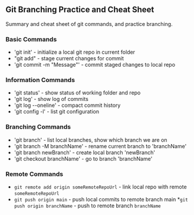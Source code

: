 ## Git Branching Practice and Cheat Sheet

Summary and cheat sheet of git commands, and practice branching.

### Basic Commands
* 'git init' - initialize a local git repo in current folder
* "git add" - stage  current changes for commit
* 'git commit -m "Message"' - commit staged changes to local repo

### Information Commands
* 'git status' - show status of working folder and repo
* 'git log' - show log of commits
* 'git log --oneline' - compact commit history
* 'git config -l' - list git configuration


### Branching Commands
* 'git branch' - list local branches, show which branch we are on
* 'git branch -M branchName' - rename current branch to 'branchName'
* 'git branch newBranch' - create local branch 'newBranch'
* 'git checkout branchName' - go to branch 'branchName'

### Remote Commands
* `git remote add origin someRemoteRepoUrl` - link local repo with remote `someRemoteRepoUrl`
* `git push origin main` - push local commits to remote branch main
*`git push origin branchName` - push to remote branch `branchName`
